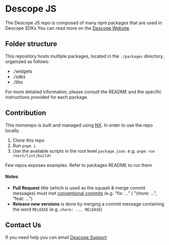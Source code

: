 # Descope JS

The Descope JS repo is composed of many npm packages that are used in Descope SDKs
You can read more on the [Descope Website](https://descope.com).

## Folder structure

This repository hosts multiple packages, located in the `./packages` directory, organized as follows:

- ./widgets
- ./sdks
- ./libs

For more detailed information, please consult the README and the specific instructions provided for each package.

## Contribution

This monorepo is built and managed using [NX](https://nx.dev/). In order to use the repo locally.

1. Clone this repo
2. Run `pnpm i`
3. Use the available scripts in the root level `package.json`. e.g. `pnpm run <test/lint/build>`

Few repos exposes examples. Refer to packages README to run them

#### Notes

- **Pull Request** title (which is used as the squash & merge commit messages) must met [conventional commits](https://www.conventionalcommits.org) (e.g. "fix: ..." / "chore: ...", "feat: ...")
- **Release new versions** is done by merging a commit message containing the word `RELEASE` (e.g. `chore: ... RELEASE`)

## Contact Us

If you need help you can email [Descope Support](mailto:support@descope.com)
